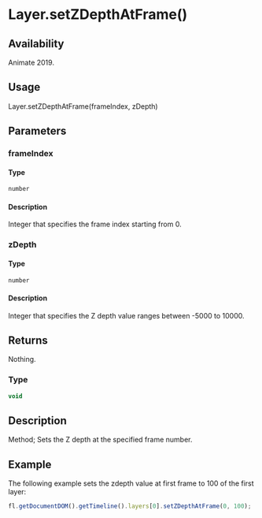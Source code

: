 # Layer.setZDepthAtFrame()

## Availability

Animate 2019.

## Usage

Layer.setZDepthAtFrame(frameIndex, zDepth)

## Parameters

### **frameIndex**

#### Type

```typescript
number
```

#### Description

Integer that specifies the frame index starting from 0.

### **zDepth**

#### Type

```typescript
number
```

#### Description

Integer that specifies the Z depth value ranges between -5000 to 10000.

## Returns

Nothing.

### Type

```typescript
void
```

## Description

Method; Sets the Z depth at the specified frame number.

## Example

The following example sets the zdepth value at first frame to 100 of the first layer:

```javascript
fl.getDocumentDOM().getTimeline().layers[0].setZDepthAtFrame(0, 100);
```
